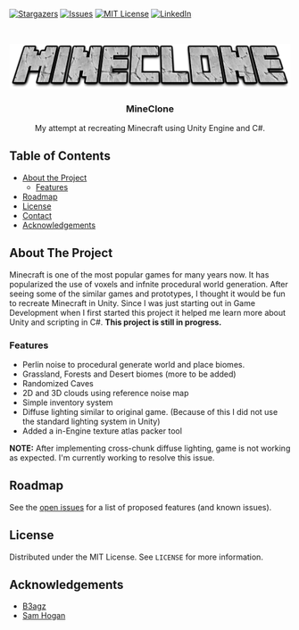 <!-- PROJECT SHIELDS -->
<!-- 
See the bottom of this document for the declaration of the reference variables for contributors-url, forks-url, etc. This is an optional, concise syntax you may use. 
-->

[![Stargazers][stars-shield]][stars-url] [![Issues][issues-shield]][issues-url] [![MIT License][license-shield]][license-url] [![LinkedIn][linkedin-shield]][linkedin-url]



<!-- PROJECT LOGO -->
<br />
<p align="center">
  <a href="https://github.com/manakmishra/MineClone">
    <img src="media/logo.png" alt="Logo">
  </a>

  <h3 align="center">MineClone</h3>
  <p align="center">
    My attempt at recreating Minecraft using Unity Engine and C#. 
  </p>
</p>



<!-- TABLE OF CONTENTS -->
## Table of Contents

* [About the Project](#about-the-project)
  * [Features](#features)
* [Roadmap](#roadmap)
* [License](#license)
* [Contact](#contact)
* [Acknowledgements](#acknowledgements)



<!-- ABOUT THE PROJECT -->
## About The Project

<!-- Add website link later -->
<!--[![Product Name Screen Shot][product-screenshot]](https://example.com)-->

Minecraft is one of the most popular games for many years now. It has popularized the use of voxels and infnite procedural world generation. After seeing some of the similar games and prototypes, I thought it would be fun to recreate Minecraft in Unity. Since I was just starting out in Game Development when I first started this project it helped me learn more about Unity and scripting in C#. **This project is still in progress.**


<!--Features-->
### Features

* Perlin noise to procedural generate world and place biomes.
* Grassland, Forests and Desert biomes (more to be added)
* Randomized Caves
* 2D and 3D clouds using reference noise map
* Simple inventory system
* Diffuse lighting similar to original game. (Because of this I did not use the standard lighting system in Unity)
* Added a in-Engine texture atlas packer tool 

**NOTE:** After implementing cross-chunk diffuse lighting, game is not working as expected. I'm currently working to resolve this issue.



<!-- ROADMAP -->
## Roadmap

See the [open issues](https://github.com/manakmishra/MineClone/issues) for a list of proposed features (and known issues).



<!-- LICENSE -->
## License

Distributed under the MIT License. See `LICENSE` for more information.



<!-- ACKNOWLEDGEMENTS -->
## Acknowledgements

* [B3agz](https://www.youtube.com/channel/UC3Ej26l1kXBPIq0fEEMwxQw)
* [Sam Hogan](https://www.youtube.com/user/XTtramptricks)


<!-- MARKDOWN LINKS & IMAGES -->
<!-- https://www.markdownguide.org/basic-syntax/#reference-style-links -->
[stars-shield]: https://img.shields.io/github/stars/manakmishra/MineClone.svg?style=flat-square
[stars-url]: https://github.com/manakmishra/MineClone/stargazers
[issues-shield]: https://img.shields.io/github/issues/manakmishra/MineClone
[issues-url]: https://github.com/manakmishra/MineClone/issues 
[license-shield]: https://img.shields.io/github/license/manakmishra/MineClone.svg?style=flat-square
[license-url]: https://github.com/manakmishra/MineClone/blob/master/LICENSE.txt
[github-link]: https://github.com/manakmishra
[linkedin-shield]: https://img.shields.io/badge/-LinkedIn-black.svg?style=flat-square&logo=linkedin&colorB=555
[linkedin-url]: https://linkedin.com/in/manakmishra
[followers-shield]: https://img.shields.io/github/followers/manakmishra?style=social
[product-screenshot]: images/screenshot.png

